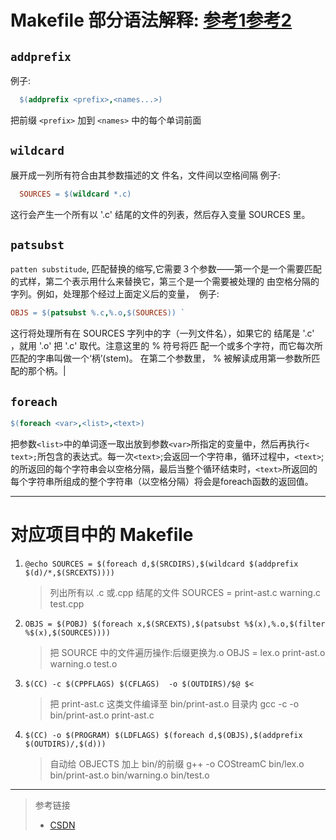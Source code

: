 #  Makefile 部分语法解释: [参考1](https://www.cnblogs.com/wang_yb/p/3990952.html)[参考2](http://www.vimlinux.com/lipeng/2013/08/01/Makefile/)

## `addprefix`
  例子: 
  ```makefile
    $(addprefix <prefix>,<names...>)
  ```
  把前缀 `<prefix>` 加到 `<names>` 中的每个单词前面


## `wildcard` 
  展开成一列所有符合由其参数描述的文 件名，文件间以空格间隔
  例子: 
  ```makefile
    SOURCES = $(wildcard *.c)
  ```  
  这行会产生一个所有以 '.c' 结尾的文件的列表，然后存入变量 SOURCES 里。

## `patsubst`
  `patten substitude`, 匹配替换的缩写,它需要３个参数——第一个是一个需要匹配的式样，第二个表示用什么来替换它，第三个是一个需要被处理的 由空格分隔的字列。例如，处理那个经过上面定义后的变量， 
  例子: 
  ```makefile
  OBJS = $(patsubst %.c,%.o,$(SOURCES)) `
  ```
  这行将处理所有在 SOURCES 字列中的字（一列文件名），如果它的 结尾是 '.c' ，就用 '.o' 把 '.c' 取代。注意这里的 % 符号将匹 配一个或多个字符，而它每次所匹配的字串叫做一个‘柄’(stem)。 在第二个参数里， % 被解读成用第一参数所匹配的那个柄。| 

## `foreach`
   ```makefile
   $(foreach <var>,<list>,<text>)
   ```
   把参数`<list>`中的单词逐一取出放到参数`<var>`所指定的变量中，然后再执行`< text>;`所包含的表达式。每一次`<text>`;会返回一个字符串，循环过程中，`<text>`;的所返回的每个字符串会以空格分隔，最后当整个循环结束时，`<text>`所返回的每个字符串所组成的整个字符串（以空格分隔）将会是foreach函数的返回值。

---

# 对应项目中的 Makefile
1. `@echo SOURCES = $(foreach d,$(SRCDIRS),$(wildcard $(addprefix $(d)/*,$(SRCEXTS))))`
    >列出所有以 .c 或.cpp 结尾的文件
    >SOURCES	= print-ast.c warning.c test.cpp

1. `OBJS = $(POBJ) $(foreach x,$(SRCEXTS),$(patsubst %$(x),%.o,$(filter %$(x),$(SOURCES))))`
    >把 SOURCE 中的文件遍历操作:后缀更换为.o
    >OBJS	= lex.o print-ast.o warning.o test.o

1. `$(CC) -c $(CPPFLAGS) $(CFLAGS)  -o $(OUTDIRS)/$@ $<`
    >把 print-ast.c 这类文件编译至 bin/print-ast.o 目录内
    >gcc -c    -o bin/print-ast.o print-ast.c
    
1. `$(CC) -o $(PROGRAM) $(LDFLAGS) $(foreach d,$(OBJS),$(addprefix $(OUTDIRS)/,$(d)))`
    >自动给 OBJECTS 加上 bin/的前缀
    >g++ -o COStreamC  bin/lex.o bin/print-ast.o bin/warning.o bin/test.o

---
>参考链接
>- [CSDN](//blog.csdn.net/occupy8/article/details/8597165?utm_source=copy )
